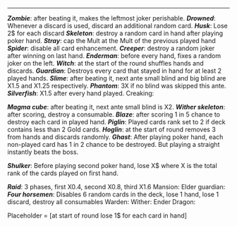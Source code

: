 ___
***Zombie***: after beating it, makes the leftmost joker perishable.
***Drowned***: Whenever a discard is used, discard an additional random card.
***Husk***: Lose 2$ for each discard
***Skeleton***: destroy a random card in hand after playing poker hand.
***Stray***: cap the Mult at the Mult of the previous played hand
***Spider***: disable all card enhancement.
***Creeper***: destroy a random joker after winning on last hand.
***Enderman***: before every hand, fixes a random joker on the left.
***Witch***: at the start of the round shuffles hands and discards.
***Guardian***: Destroys every card that stayed in hand for at least 2 played hands.
***Slime***: after beating it, next ante small blind and big blind are X1.5 and X1.25 respectively.
***Phantom***: 3X if no blind was skipped this ante.
***Silverfish***: X1.5 after every hand played.
Creaking: 

***Magma cube***: after beating it, next ante small blind is X2.
***Wither skeleton***: after scoring, destroy a consumable.
***Blaze***: after scoring 1 in 5 chance to destroy each card in played hand.
***Piglin***: Played cards rank set to 2 if deck contains less than 2 Gold cards.
***Hoglin***: at the start of round removes 3 from hands and discards randomly.
***Ghast***: After playing poker hand, each non-played card has 1 in 2 chance to be destroyed. But playing a straight instantly beats the boss.

***Shulker***: Before playing second poker hand, lose X$ where X is the total rank of the cards played on first hand.

***Raid***: 3 phases, first X0.4, second X0.8, third X1.6
Mansion:
Elder guardian: 
***Four horsemen***: Disables 6 random cards in the deck, lose 1 hand, lose 1 discard, destroy all consumables
Warden:
Wither:
Ender Dragon:



Placeholder = \[at start of round lose 1$ for each card in hand]